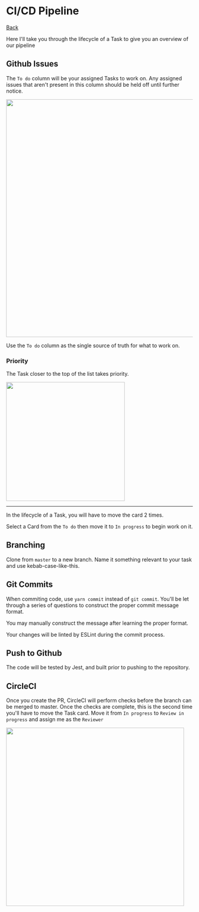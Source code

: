 # CI/CD Pipeline

[Back](../../README.md)

Here I'll take you through the lifecycle of a Task to give you an overview of our pipeline

## Github Issues

The `To do` column will be your assigned Tasks to work on. Any assigned issues that aren't present in this column should be held off until further notice.

<img src="https://codelab.sfo2.digitaloceanspaces.com/docs/workflow/github-project-board.png" width="640">

Use the `To do` column as the single source of truth for what to work on.

### Priority

The Task closer to the top of the list takes priority.

<img src="https://codelab.sfo2.digitaloceanspaces.com/docs/workflow/github-project-priority.png" width="320">

---

In the lifecycle of a Task, you will have to move the card 2 times.

Select a Card from the `To do` then move it to `In progress` to begin work on it.

<!-- ### Second Time

After completing the task, create a Pull Request & move the Task to `Review in progress` -->
## Branching

Clone from `master` to a new branch. Name it something relevant to your task and use kebab-case-like-this.

## Git Commits

When commiting code, use `yarn commit` instead of `git commit`. You'll be let through a series of questions to construct the proper commit message format.

You may manually construct the message after learning the proper format.

Your changes will be linted by ESLint during the commit process.

## Push to Github

The code will be tested by Jest, and built prior to pushing to the repository.

## CircleCI

Once you create the PR, CircleCI will perform checks before the branch can be merged to master. Once the checks are complete, this is the second time you'll have to move the Task card. Move it from `In progress` to `Review in progress` and assign me as the `Reviewer`

<img src="https://codelab.sfo2.digitaloceanspaces.com/docs/workflow/github-project-reviewers.png" width="480">



